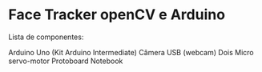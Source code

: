 # Face Tracker openCV e Arduino



Lista de componentes: 

Arduino Uno (Kit Arduino Intermediate)
Câmera USB (webcam)
Dois Micro servo-motor 
Protoboard
Notebook
